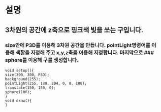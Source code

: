 # 설명
## 3차원의 공간에 z축으로 핑크색  빛을 쏘는 구입니다.
### size안에 P3D를 이용해 3차원 공간을 만듭니다. pointLight명령어를 이용해 색깔을 지정해 주고 x,y,z축을 이용해 지정합니다. 마지막으로 ### sphere를 이용해 구를 생성합니다.
```
void setup(){
size(300, 300, P3D);
background(255);
pointLight(255, 180, 204, 0, 0, 100);
translate(150, 150, 0);
sphere(100);
}
void draw(){
}
```
